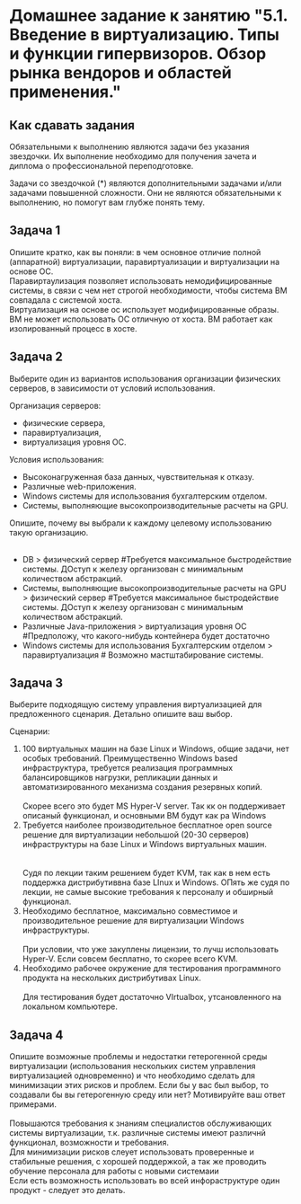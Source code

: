 # Домашнее задание к занятию "5.1. Введение в виртуализацию. Типы и функции гипервизоров. Обзор рынка вендоров и областей применения."


## Как сдавать задания

Обязательными к выполнению являются задачи без указания звездочки. Их выполнение необходимо для получения зачета и диплома о профессиональной переподготовке.

Задачи со звездочкой (*) являются дополнительными задачами и/или задачами повышенной сложности. Они не являются обязательными к выполнению, но помогут вам глубже понять тему.
## Задача 1

Опишите кратко, как вы поняли: в чем основное отличие полной (аппаратной) виртуализации, паравиртуализации и виртуализации на основе ОС.
<br>
Паравиртаулизация позволяет использовать немодифицированные системы, в связи с чем нет строгой необходимости, чтобы система ВМ совпадала с системой хоста.
<br>
Виртуализация на основе ос использует модифицированные образы. ВМ не может использовать ОС отличную от хоста. ВМ работает как изолированный процесс в хосте.


## Задача 2

Выберите один из вариантов использования организации физических серверов, в зависимости от условий использования.

Организация серверов:
- физические сервера,
- паравиртуализация,
- виртуализация уровня ОС.

Условия использования:
- Высоконагруженная база данных, чувствительная к отказу.
- Различные web-приложения.
- Windows системы для использования бухгалтерским отделом.
- Системы, выполняющие высокопроизводительные расчеты на GPU.

Опишите, почему вы выбрали к каждому целевому использованию такую организацию.<br>
<br>
- DB > физический сервер #Требуется максимальное быстродействие системы. ДОступ к железу организован с минимальным количеством абстракций.
- Системы, выполняющие высокопроизводительные расчеты на GPU > физический сервер #Требуется максимальное быстродействие системы. ДОступ к железу организован с минимальным количеством абстракций.
- Различные Java-приложения > виртуализация уровня ОС #Предположу, что какого-нибудь контейнера будет достаточно
- Windows системы для использования Бухгалтерским отделом > паравиртуализация # Возможно мастштабирование системы. 


## Задача 3

Выберите подходящую систему управления виртуализацией для предложенного сценария. Детально опишите ваш выбор.

Сценарии:

1. 100 виртуальных машин на базе Linux и Windows, общие задачи, нет особых требований. Преимущественно Windows based инфраструктура, требуется реализация программных балансировщиков нагрузки, репликации данных и автоматизированного механизма создания резервных копий.
<br><br>Скорее всего это будет MS Hyper-V server. Так кк он поддерживает описаный функционал, и основными ВМ будут как ра Windows<br>
2. Требуется наиболее производительное бесплатное open source решение для виртуализации небольшой (20-30 серверов) инфраструктуры на базе Linux и Windows виртуальных машин.<br>
<br><br>Судя по лекции таким решением будет KVM, так как в нем есть поддержка дистрибутиввна базе LInux и Windows. ОПять же судя по лекции, не самые высокие требования к персоналу и обширный функционал.<br>
3. Необходимо бесплатное, максимально совместимое и производительное решение для виртуализации Windows инфраструктуры.
<br><br>При условии, что уже закуплены лицензии, то лучш использовать Hyper-V. Если совсем бесплатно, то скорее всего KVM.<br>
4. Необходимо рабочее окружение для тестирования программного продукта на нескольких дистрибутивах Linux.
<br><br>Для тeстирования будет достаточно VIrtualbox, утсановленного на локальном компьютере. <br>

## Задача 4

Опишите возможные проблемы и недостатки гетерогенной среды виртуализации (использования нескольких систем управления виртуализацией одновременно) и что необходимо сделать для минимизации этих рисков и проблем. Если бы у вас был выбор, то создавали бы вы гетерогенную среду или нет? Мотивируйте ваш ответ примерами.
<br>
<br>
Повышаются требования к знаниям специалистов обслуживающих системы виртуализации, т.к. различные системы имеют различнй функционал, возможности и требования.<br>
Для минимизации рисков слеует использовать проверенные и стабильные решения, с хорошей поддержкой, а так же проводить обучение персонала для работы с новыми системаии<br>
Если есть возможность использовать во всей инфораструктуре один продукт - следует это делать.<br>
